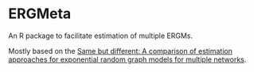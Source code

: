 # ERGMeta
An R package to facilitate estimation of multiple ERGMs. 

Mostly based on the [Same but different: A comparison of estimation approaches for exponential random graph models for multiple networks]([https://pages.github.com/](https://www.sciencedirect.com/science/article/pii/S0378873323000357#aep-article-footnote-id1)https://www.sciencedirect.com/science/article/pii/S0378873323000357#aep-article-footnote-id1).
